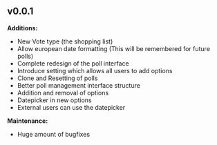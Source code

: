 ## v0.0.1

**Additions:**
- New Vote type (the shopping list)
- Allow european date formatting (This will be remembered for future polls)
- Complete redesign of the poll interface
- Introduce setting which allows all users to add options 
- Clone and Resetting of polls
- Better poll management interface structure
- Addition and removal of options
- Datepicker in new options
- External users can use the datepicker


**Maintenance:**
- Huge amount of bugfixes
